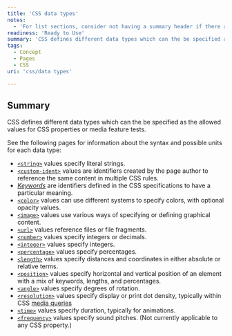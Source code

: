 ```yaml
---
title: 'CSS data types'
notes:
  - 'For list sections, consider not having a summary header if there are no other sections.'
readiness: 'Ready to Use'
summary: 'CSS defines different data types which can the be specified as the allowed values for CSS properties or media feature tests.'
tags:
  - Concept
  - Pages
  - CSS
uri: 'css/data types'

---
```

## Summary

CSS defines different data types which can the be specified as the allowed values for CSS properties or media feature tests.

 See the following pages for information about the syntax and possible units for each data type:

-   [`<string>`](/css/data_types/string) values specify literal strings.
-   [`<custom-ident>`](/css/data_types/custom_ident) values are identifiers created by the page author to reference the same content in multiple CSS rules.
-   [*Keywords*](/css/data_types/keyword) are identifiers defined in the CSS specifications to have a particular meaning.
-   [`<color>`](/css/data_types/color) values can use different systems to specify colors, with optional opacity values.
-   [`<image>`](/css/data_types/image) values use various ways of specifying or defining graphical content.
-   [`<url>`](/css/data_types/url) values reference files or file fragments.
-   [`<number>`](/css/data_types/number) values specify integers or decimals.
-   [`<integer>`](/css/data_types/integer) values specify integers.
-   [`<percentage>`](/css/data_types/percentage) values specify percentages.
-   [`<length>`](/css/data_types/length) values specify distances and coordinates in either absolute or relative terms.
-   [`<position>`](/css/data_types/position) values specify horizontal and vertical position of an element with a mix of keywords, lengths, and percentages.
-   [`<angle>`](/css/data_types/angle) values specify degrees of rotation.
-   [`<resolution>`](/css/data_types/resolution) values specify display or print dot density, typically within CSS [media queries](/css/mediaqueries)
-   [`<time>`](/css/data_types/time) values specify duration, typically for animations.
-   [`<frequency>`](/css/data_types/frequency) values specify sound pitches. (Not currently applicable to any CSS property.)
